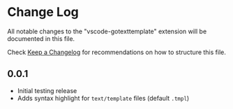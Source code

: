 # Change Log

All notable changes to the "vscode-gotexttemplate" extension will be documented in this file.

Check [Keep a Changelog](http://keepachangelog.com/) for recommendations on how to structure this file.

## 0.0.1

- Initial testing release
- Adds syntax highlight for `text/template` files (default `.tmpl`)
